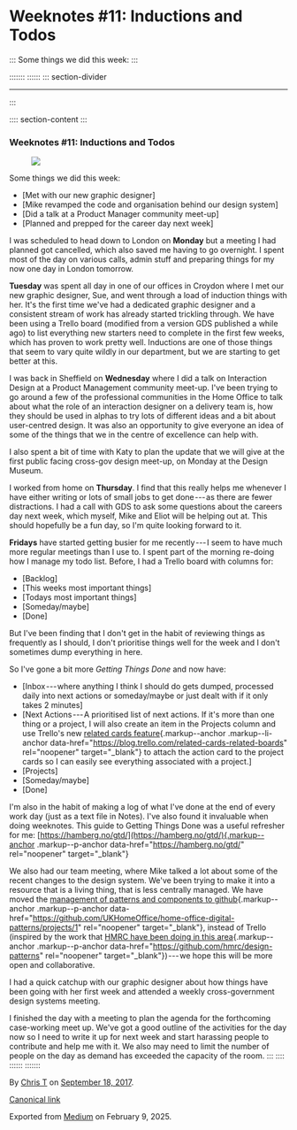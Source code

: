 <div>

# Weeknotes #11: Inductions and Todos 

</div>

::: 
Some things we did this week:
:::

::::::: 
:::::: 
::: section-divider

------------------------------------------------------------------------
:::

:::: section-content
::: 
### **Weeknotes #11: Inductions and Todos** 

<figure id="b246" class="graf graf--figure graf-after--h3">
<img
src="https://cdn-images-1.medium.com/max/800/1*0xhrWT7uRVlQWgdt20h-Bg.gif"
class="graf-image" data-image-id="1*0xhrWT7uRVlQWgdt20h-Bg.gif"
data-width="500" data-height="281" />
</figure>

Some things we did this week:

-   [Met with our new graphic designer]
-   [Mike revamped the code and organisation behind our design
    system]
-   [Did a talk at a Product Manager community meet-up]
-   [Planned and prepped for the career day next week]

I was scheduled to head down to London on **Monday** but a meeting I had
planned got cancelled, which also saved me having to go overnight. I
spent most of the day on various calls, admin stuff and preparing things
for my now one day in London tomorrow.

**Tuesday** was spent all day in one of our offices in Croydon where I
met our new graphic designer, Sue, and went through a load of induction
things with her. It's the first time we've had a dedicated graphic
designer and a consistent stream of work has already started trickling
through. We have been using a Trello board (modified from a version GDS
published a while ago) to list everything new starters need to complete
in the first few weeks, which has proven to work pretty well. Inductions
are one of those things that seem to vary quite wildly in our
department, but we are starting to get better at this.

I was back in Sheffield on **Wednesday** where I did a talk on
Interaction Design at a Product Management community meet-up. I've been
trying to go around a few of the professional communities in the Home
Office to talk about what the role of an interaction designer on a
delivery team is, how they should be used in alphas to try lots of
different ideas and a bit about user-centred design. It was also an
opportunity to give everyone an idea of some of the things that we in
the centre of excellence can help with.

I also spent a bit of time with Katy to plan the update that we will
give at the first public facing cross-gov design meet-up, on Monday at
the Design Museum.

I worked from home on **Thursday**. I find that this really helps me
whenever I have either writing or lots of small jobs to get done --- as
there are fewer distractions. I had a call with GDS to ask some
questions about the careers day next week, which myself, Mike and Eliot
will be helping out at. This should hopefully be a fun day, so I'm quite
looking forward to it.

**Fridays** have started getting busier for me recently --- I seem to
have much more regular meetings than I use to. I spent part of the
morning re-doing how I manage my todo list. Before, I had a Trello board
with columns for:

-   [Backlog]
-   [This weeks most important things]
-   [Todays most important things]
-   [Someday/maybe]
-   [Done]

But I've been finding that I don't get in the habit of reviewing things
as frequently as I should, I don't prioritise things well for the week
and I don't sometimes dump everything in here.

So I've gone a bit more *Getting Things Done* and now have:

-   [Inbox --- where anything I think I should do gets dumped, processed
    daily into next actions or someday/maybe or just dealt with if it
    only takes 2 minutes]
-   [Next Actions --- A prioritised list of next actions. If it's more
    than one thing or a project, I will also create an item in the
    Projects column and use Trello's new [related cards
    feature](https://blog.trello.com/related-cards-related-boards){.markup--anchor
    .markup--li-anchor
    data-href="https://blog.trello.com/related-cards-related-boards"
    rel="noopener" target="_blank"} to attach the action card to the
    project cards so I can easily see everything associated with a
    project.]
-   [Projects]
-   [Someday/maybe]
-   [Done]

I'm also in the habit of making a log of what I've done at the end of
every work day (just as a text file in Notes). I've also found it
invaluable when doing weeknotes. This guide to Getting Things Done was a
useful refresher for me:
[https://hamberg.no/gtd/](https://hamberg.no/gtd/){.markup--anchor
.markup--p-anchor data-href="https://hamberg.no/gtd/" rel="noopener"
target="_blank"}

We also had our team meeting, where Mike talked a lot about some of the
recent changes to the design system. We've been trying to make it into a
resource that is a living thing, that is less centrally managed. We have
moved the [management of patterns and components to
github](https://github.com/UKHomeOffice/home-office-digital-patterns/projects/1){.markup--anchor
.markup--p-anchor
data-href="https://github.com/UKHomeOffice/home-office-digital-patterns/projects/1"
rel="noopener" target="_blank"}, instead of Trello (inspired by the work
that [HMRC have been doing in this
area](https://github.com/hmrc/design-patterns){.markup--anchor
.markup--p-anchor data-href="https://github.com/hmrc/design-patterns"
rel="noopener" target="_blank"}) --- we hope this will be more open and
collaborative.

I had a quick catchup with our graphic designer about how things have
been going with her first week and attended a weekly cross-government
design systems meeting.

I finished the day with a meeting to plan the agenda for the forthcoming
case-working meet up. We've got a good outline of the activities for the
day now so I need to write it up for next week and start harassing
people to contribute and help me with it. We also may need to limit the
number of people on the day as demand has exceeded the capacity of the
room.
:::
::::
::::::
:::::::

By [Chris T](https://medium.com/@ctdesign) on
[September 18, 2017](https://medium.com/p/2cbc6a120da3).

[Canonical
link](https://medium.com/@ctdesign/weeknotes-11-inductions-and-todos-2cbc6a120da3)

Exported from [Medium](https://medium.com) on February 9, 2025.
